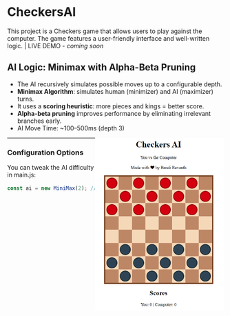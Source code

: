 # CheckersAI

This project is a Checkers game that allows users to play against the computer. The game features a user-friendly interface and well-written logic. | LIVE DEMO - *coming soon*

## AI Logic: Minimax with Alpha-Beta Pruning
- The AI recursively simulates possible moves up to a configurable depth.
- **Minimax Algorithm**: simulates human (minimizer) and AI (maximizer) turns.
- It uses a **scoring heuristic**: more pieces and kings = better score.
- **Alpha-beta pruning** improves performance by eliminating irrelevant branches early.
- AI Move Time: ~100–500ms (depth 3)

<img align=right height=400 width=300 src="demo.png">

---

### Configuration Options
You can tweak the AI difficulty in main.js:

``` js
const ai = new MiniMax(2); // depth 2 = fast, 3+ = stronger


